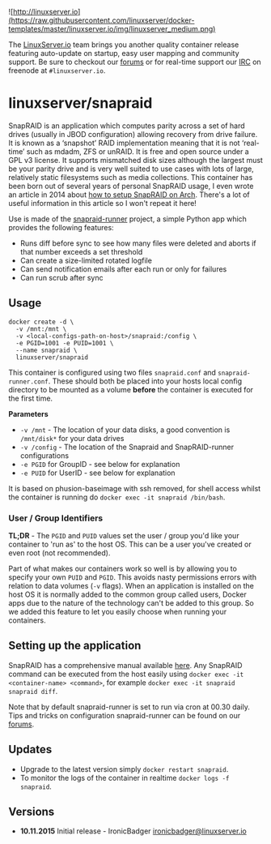 ![http://linuxserver.io](https://raw.githubusercontent.com/linuxserver/docker-templates/master/linuxserver.io/img/linuxserver_medium.png)

The [LinuxServer.io](https://www.linuxserver.io/) team brings you another quality container release featuring auto-update on startup, easy user mapping and community support. Be sure to checkout our [forums](https://forum.linuxserver.io/index.php) or for real-time support our [IRC](https://www.linuxserver.io/index.php/irc/) on freenode at `#linuxserver.io`.

# linuxserver/snapraid

SnapRAID is an application which computes parity across a set of hard drives (usually in JBOD configuration) allowing recovery from drive failure. It is known as a ‘snapshot’ RAID implementation meaning that it is not ‘real-time’ such as mdadm, ZFS or unRAID. It is free and open source under a GPL v3 license. It supports mismatched disk sizes although the largest must be your parity drive and is very well suited to use cases with lots of large, relatively static filesystems such as media collections. This container has been born out of several years of personal SnapRAID usage, I even wrote an article in 2014 about [how to setup SnapRAID on Arch](https://www.linuxserver.io/index.php/2014/09/06/how-to-setup-snapraid-on-arch-linux/). There's a lot of useful information in this article so I won't repeat it here!

Use is made of the [snapraid-runner](https://github.com/Chronial/snapraid-runner) project, a simple Python app which provides the following features:

* Runs diff before sync to see how many files were deleted and aborts if that number exceeds a set threshold
* Can create a size-limited rotated logfile
* Can send notification emails after each run or only for failures
* Can run scrub after sync

## Usage

```
docker create -d \
  -v /mnt:/mnt \
  -v <local-configs-path-on-host>/snapraid:/config \
  -e PGID=1001 -e PUID=1001 \
  --name snapraid \
  linuxserver/snapraid
```

This container is configured using two files `snapraid.conf` and `snapraid-runner.conf`. These should both be placed into your hosts local config directory to be mounted as a volume **before** the container is executed for the first time.

**Parameters**
* `-v /mnt` - The location of your data disks, a good convention is `/mnt/disk*` for your data drives
* `-v /config` - The location of the Snapraid and SnapRAID-runner configurations
* `-e PGID` for GroupID - see below for explanation
* `-e PUID` for UserID - see below for explanation

It is based on phusion-baseimage with ssh removed, for shell access whilst the container is running do `docker exec -it snapraid /bin/bash`.

### User / Group Identifiers

**TL;DR** - The `PGID` and `PUID` values set the user / group you'd like your container to 'run as' to the host OS. This can be a user you've created or even root (not recommended).

Part of what makes our containers work so well is by allowing you to specify your own `PUID` and `PGID`. This avoids nasty permissions errors with relation to data volumes (`-v` flags). When an application is installed on the host OS it is normally added to the common group called users, Docker apps due to the nature of the technology can't be added to this group. So we added this feature to let you easily choose when running your containers.

## Setting up the application

SnapRAID has a comprehensive manual available [here](http://www.snapraid.it/). Any SnapRAID command can be executed from the host easily using `docker exec -it <container-name> <command>`, for example `docker exec -it snapraid snapraid diff`.

Note that by default snapraid-runner is set to run via cron at 00.30 daily. Tips and tricks on configuration snapraid-runner can be found on our [forums](https://forum.linuxserver.io/index.php?threads/snapraid-runner-script-email-issue.97).


## Updates

* Upgrade to the latest version simply `docker restart snapraid`.
* To monitor the logs of the container in realtime `docker logs -f snapraid`.

## Versions

+ **10.11.2015** Initial release - IronicBadger <ironicbadger@linuxserver.io>
